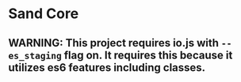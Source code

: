 # Sand Core

## WARNING: This project requires io.js with `--es_staging` flag on.  It requires this because it utilizes es6 features including classes.